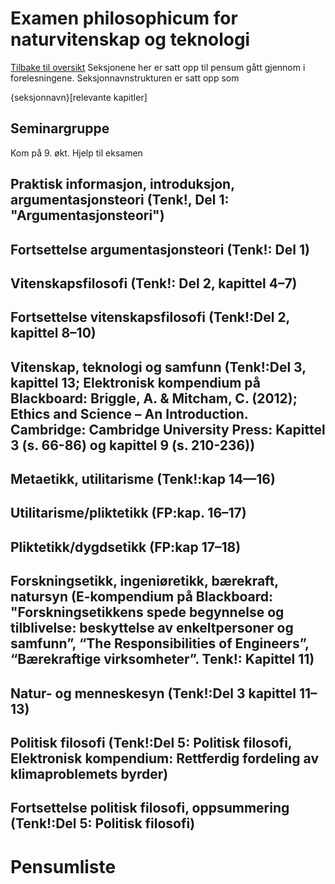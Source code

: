 # Examen philosophicum for naturvitenskap og teknologi
[Tilbake til oversikt](../README.md)
Seksjonene her er satt opp til pensum gått gjennom i forelesningene.
Seksjonnavnstrukturen er satt opp som 

{seksjonnavn}[relevante kapitler]

## Seminargruppe
Kom på 9. økt. Hjelp til eksamen

## Praktisk informasjon, introduksjon, argumentasjonsteori (Tenk!, Del 1: "Argumentasjonsteori")
## Fortsettelse argumentasjonsteori (Tenk!: Del 1)
## Vitenskapsfilosofi (Tenk!: Del 2, kapittel 4–7)
## Fortsettelse vitenskapsfilosofi (Tenk!:Del 2, kapittel 8–10)
## Vitenskap, teknologi og samfunn (Tenk!:Del 3, kapittel 13; Elektronisk kompendium på Blackboard: Briggle, A. & Mitcham, C. (2012); Ethics and Science – An Introduction. Cambridge: Cambridge University Press: Kapittel 3 (s. 66-86) og kapittel 9 (s. 210-236))
## Metaetikk, utilitarisme (Tenk!:kap 14—16)
## Utilitarisme/pliktetikk (FP:kap. 16–17)
## Pliktetikk/dygdsetikk (FP:kap 17–18)
## Forskningsetikk, ingeniøretikk, bærekraft, natursyn (E-kompendium på Blackboard: "Forskningsetikkens spede begynnelse og tilblivelse: beskyttelse av enkeltpersoner og samfunn”, “The Responsibilities of Engineers”, “Bærekraftige virksomheter”. Tenk!: Kapittel 11) 
## Natur- og menneskesyn (Tenk!:Del 3 kapittel 11–13)
## Politisk filosofi (Tenk!:Del 5: Politisk filosofi, Elektronisk kompendium: Rettferdig fordeling av klimaproblemets byrder)
## Fortsettelse politisk filosofi, oppsummering (Tenk!:Del 5: Politisk filosofi)
# Pensumliste